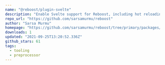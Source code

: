```yaml
---
name: "@reboost/plugin-svelte"
description: "Enable Svelte support for Reboost, including hot reloading and preprocessors."
repo_url: "https://github.com/sarsamurmu/reboost"
author: "Sarsa Murmu"
homepage: "https://github.com/sarsamurmu/reboost/tree/primary/packages/plugin-svelte"
downloads: 1
updated: "2021-09-25T13:20:52.336Z"
github_stars: 61
tags: 
  - tooling
  - preprocessor
---
```

